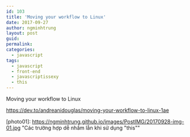 ```yaml
---
id: 103
title: 'Moving your workflow to Linux'
date: 2017-09-27
author: ngminhtrung
layout: post
guid: 
permalink: 
categories:
  - javascript
tags:
  - javascript
  - front-end
  - javascriptissexy
  - this
---
```



Moving your workflow to Linux

https://dev.to/andreanidouglas/moving-your-workflow-to-linux-1ae

[photo01]: https://ngminhtrung.github.io/images/PostIMG/20170928-img-01.jpg "Các trường hợp dễ nhầm lẫn khi sử dụng "this""
